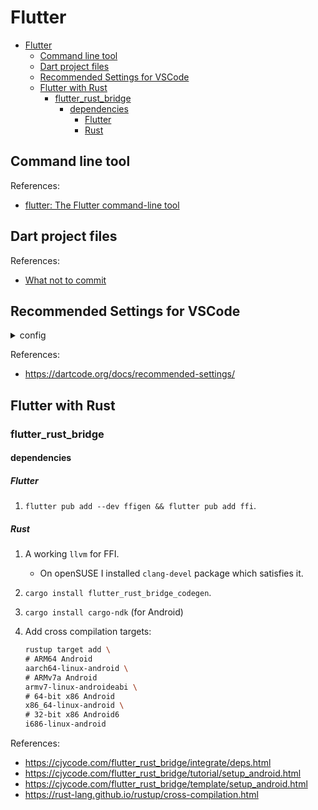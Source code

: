 # Flutter

- [Flutter](#flutter)
	- [Command line tool](#command-line-tool)
	- [Dart project files](#dart-project-files)
	- [Recommended Settings for VSCode](#recommended-settings-for-vscode)
	- [Flutter with Rust](#flutter-with-rust)
		- [flutter\_rust\_bridge](#flutter_rust_bridge)
			- [dependencies](#dependencies)
				- [Flutter](#flutter-1)
				- [Rust](#rust)

## Command line tool

References:

- [flutter: The Flutter command-line tool](https://docs.flutter.dev/reference/flutter-cli)

## Dart project files

References:

- [What not to commit](https://dart.dev/guides/libraries/private-files)

## Recommended Settings for VSCode

<details>
<summary>config</summary>

```json
{
	// Causes the debug view to automatically appear when a breakpoint is hit. This
	// setting is global and not configurable per-language.
	"debug.openDebug": "openOnDebugBreak",

	// By default, VS Code will only switch to the Debug Console when you start
	// debugging the first time in a session. This setting tells VS Code to always
	// switch to the Debug Console when starting a session, so you can see the
	// programs output.
	"debug.internalConsoleOptions": "openOnSessionStart",

	"[dart]": {
		// Automatically format code on save and during typing of certain characters
		// (like `;` and `}`).
		"editor.formatOnSave": true,
		"editor.formatOnType": true,

		// Draw a guide line at 80 characters, where Dart's formatting will wrap code.
		"editor.rulers": [80],

		// Disables built-in highlighting of words that match your selection. Without
		// this, all instances of the selected text will be highlighted, interfering
		// with Dart's ability to highlight only exact references to the selected variable.
		"editor.selectionHighlight": false,

		// By default, VS Code prevents code completion from popping open when in
		// "snippet mode" (editing placeholders in inserted code). Setting this option
		// to `false` stops that and allows completion to open as normal, as if you
		// weren't in a snippet placeholder.
		"editor.suggest.snippetsPreventQuickSuggestions": false,

		// By default, VS Code will pre-select the most recently used item from code
		// completion. This is usually not the most relevant item.
		//
		// "first" will always select top item
		// "recentlyUsedByPrefix" will filter the recently used items based on the
		//     text immediately preceding where completion was invoked.
		"editor.suggestSelection": "first",

		// Allows pressing <TAB> to complete snippets such as `for` even when the
		// completion list is not visible.
		"editor.tabCompletion": "onlySnippets",

		// By default, VS Code will populate code completion with words found in the
		// current file when a language service does not provide its own completions.
		// This results in code completion suggesting words when editing comments and
		// strings. This setting will prevent that.
		"editor.wordBasedSuggestions": false,
	}
}
```

</details>

References:

- https://dartcode.org/docs/recommended-settings/

## Flutter with Rust

### flutter_rust_bridge

#### dependencies

##### Flutter

1. `flutter pub add --dev ffigen && flutter pub add ffi`.

##### Rust

1. A working `llvm` for FFI.
   - On openSUSE I installed `clang-devel` package which satisfies it.
2. `cargo install flutter_rust_bridge_codegen`.
3. `cargo install cargo-ndk` (for Android)
4. Add cross compilation targets:

   ```bash
   rustup target add \
   # ARM64 Android
   aarch64-linux-android \
   # ARMv7a Android
   armv7-linux-androideabi \
   # 64-bit x86 Android
   x86_64-linux-android \
   # 32-bit x86 Android6
   i686-linux-android
   ```

References:

- https://cjycode.com/flutter_rust_bridge/integrate/deps.html
- https://cjycode.com/flutter_rust_bridge/tutorial/setup_android.html
- https://cjycode.com/flutter_rust_bridge/template/setup_android.html
- https://rust-lang.github.io/rustup/cross-compilation.html
